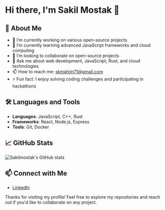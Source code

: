 # Hi there, I'm Sakil Mostak 👋

## 🚀 About Me

- 🔭 I’m currently working on various open-source projects
- 🌱 I’m currently learning advanced JavaScript frameworks and cloud computing
- 👯 I’m looking to collaborate on open-source projects
- 💬 Ask me about web development, JavaScript, Rust, and cloud technologies
- 📫 How to reach me: skmahim71@gmail.com
- ⚡ Fun fact: I enjoy solving coding challenges and participating in hackathons

## 🛠️ Languages and Tools

- **Languages**: JavaScript, C++, Rust
- **Frameworks**: React, Node.js, Express
- **Tools**: Git, Docker

## 📈 GitHub Stats

![Sakilmostak's GitHub stats](https://github-readme-stats.vercel.app/api?username=Sakilmostak&show_icons=true&theme=radical)

## 📫 Connect with Me

- [LinkedIn](https://www.linkedin.com/in/sakilmostak)

Thanks for visiting my profile! Feel free to explore my repositories and reach out if you'd like to collaborate on any project.
